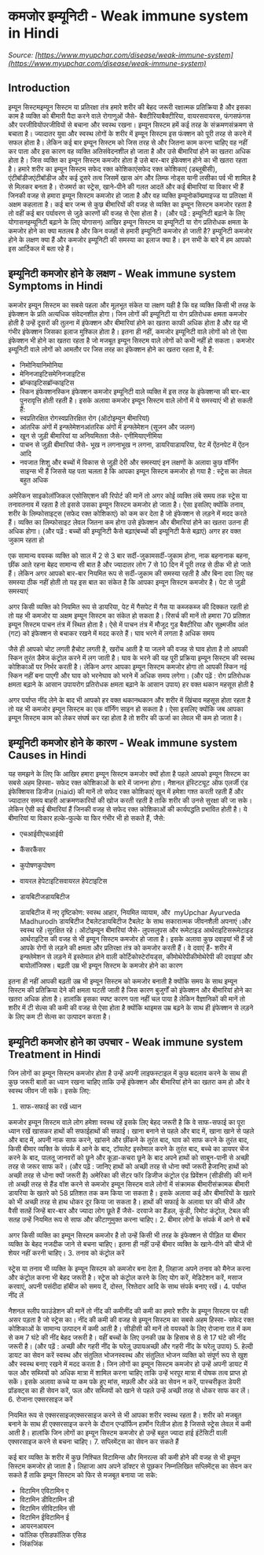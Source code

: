 # कमजोर इम्यूनिटी - Weak immune system in Hindi
_Source: [https://www.myupchar.com/disease/weak-immune-system](https://www.myupchar.com/disease/weak-immune-system)_

## Introduction
इम्यून सिस्टमइम्यून सिस्टम या प्रतिरक्षा तंत्र हमारे शरीर की बेहद जरूरी रक्षात्मक प्रतिक्रिया है और इसका काम है व्यक्ति को बीमारी पैदा करने वाले रोगाणुओं जैसे- बैक्टीरियाबैक्टीरिया, वायरसवायरस, फंगसफंगस और परजीवियोंपरजीवियों से बचाना और स्वस्थ रखना। इम्यून सिस्टम हमें कई तरह के संक्रमणसंक्रमण से बचाता है। ज्यादातर युवा और स्वस्थ लोगों के शरीर में इम्यून सिस्टम इस फंक्शन को पूरी तरह से करने में सफल होता है। लेकिन कई बार इम्यून सिस्टम को जिस तरह से और जितना काम करना चाहिए वह नहीं कर पाता और इस कारण वह व्यक्ति अतिसंवेदनशील हो जाता है और उसे बीमारियां होने का खतरा अधिक होता है। जिस व्यक्ति का इम्यून सिस्टम कमजोर होता है उसे बार-बार इंफेक्शन होने का भी खतरा रहता है।
हमारे शरीर का इम्यून सिस्टम सफेद रक्त कोशिकाएंसफेद रक्त कोशिकाएं (डब्लूबीसी), एंटीबॉडीजएंटीबॉडीज और कई दूसरे तत्व जिसमें खास अंग और लिम्फ नोड्स यानी लसीका पर्व भी शामिल है से मिलकर बनता है। रोजमर्रा का स्ट्रेस, खाने-पीने की गलत आदतें और कई बीमारियां या विकार भी हैं जिनकी वजह से हमारा इम्यून सिस्टम कमजोर हो जाता है और वह व्यक्ति इम्यूनोकॉम्प्रमाइज्ड या प्रतिरक्षा में अक्षम कहलाता है। कई बार जन्म से कुछ बीमारियों की वजह से व्यक्ति का इम्यून सिस्टम कमजोर रहता है तो वहीं कई बार पर्यावरण से जुड़े कारणों की वजह से ऐसा होता है। 
(और पढ़ें : इम्यूनिटी बढ़ाने के लिए योगासनइम्यूनिटी बढ़ाने के लिए योगासन)
आखिर इम्यून सिस्टम या इम्यूनिटी या रोग प्रतिरोधक क्षमता के कमजोर होने का क्या मतलब है और किन वजहों से हमारी इम्यूनिटी कमजोर हो जाती है? इम्यूनिटी कमजोर होने के लक्षण क्या हैं और कमजोर इम्यूनिटी की समस्या का इलाज क्या है। इन सभी के बारे में हम आपको इस आर्टिकल में बता रहे हैं।

## इम्यूनिटी कमजोर होने के लक्षण - Weak immune system Symptoms in Hindi
कमजोर इम्यून सिस्टम का सबसे पहला और मूलभूत संकेत या लक्षण यही है कि वह व्यक्ति किसी भी तरह के इंफेक्शन के प्रति अत्यधिक संवेदनशील होगा। जिन लोगों की इम्यूनिटी या रोग प्रतिरोधक क्षमता कमजोर होती है उन्हें दूसरों की तुलना में इंफेक्शन और बीमारियां होने का खतरा काफी अधिक होता है और वह भी गंभीर इंफेक्शन जिसका इलाज मुश्किल होता है। इतना ही नहीं, कमजोर इम्यूनिटी वाले लोगों को तो ऐसा इंफेक्शन भी होने का खतरा रहता है जो मजबूत इम्यून सिस्टम वाले लोगों को कभी नहीं हो सकता।
कमजोर इम्यूनिटी वाले लोगों को आमतौर पर जिस तरह का इंफेक्शन होने का खतरा रहता है, वे हैं:
- निमोनियानिमोनिया
- मेनिनजाइटिसमेनिनजाइटिस
- ब्रॉन्काइटिसब्रॉन्काइटिस
- स्किन इंफेक्शनस्किन इंफेक्शन
कमजोर इम्यूनिटी वाले व्यक्ति में इस तरह के इंफेक्शन्स की बार-बार पुनरावृत्ति होती रहती है। इसके अलावा कमजोर इम्यून सिस्टम वाले लोगों में ये समस्याएं भी हो सकती हैं:
- स्वप्रतिरक्षित रोगस्वप्रतिरक्षित रोग (ऑटोइम्यून बीमारियां)
- आंतरिक अंगों में इन्फ्लेमेशनआंतरिक अंगों में इन्फ्लेमेशन (सूजन और जलन)
- खून से जुड़ी बीमारियां या अनियमितता जैसे- एनीमियाएनीमिया
- पाचन से जुड़ी बीमारियां जैसे- भूख न लगनाभूख न लगना, डायरियाडायरिया, पेट में ऐंठनपेट में ऐंठन आदि
- नवजात शिशु और बच्चों में विकास से जुड़ी देरी और समस्याएं
इन लक्षणों के अलावा कुछ वॉर्निंग साइन्स भी हैं जिससे यह पता चलता है कि आपका इम्यून सिस्टम कमजोर हो गया है :
स्ट्रेस का लेवल बहुत अधिक
अमेरिकन साइकोलॉजिकल एसोसिएशन की रिपोर्ट की मानें तो अगर कोई व्यक्ति लंबे समय तक स्ट्रेस या तनावतनाव में रहता है तो इससे उसका इम्यून सिस्टम कमजोर हो जाता है। ऐसा इसलिए क्योंकि तनाव, शरीर के लिम्फोसाइट्स (सफेद रक्त कोशिकाएं) को कम कर देता है जो इंफेक्शन से लड़ने में मदद करते हैं। व्यक्ति का लिम्फोसाइट लेवल जितना कम होगा उसे इंफेक्शन और बीमारियां होने का खतरा उतना ही अधिक होगा।
(और पढ़ें : बच्चों की इम्यूनिटी कैसे बढ़ाएंबच्चों की इम्यूनिटी कैसे बढ़ाएं)
अगर हर वक्त जुकाम रहता हो
एक सामान्य वयस्क व्यक्ति को साल में 2 से 3 बार सर्दी-जुकामसर्दी-जुकाम होना, नाक बहनानाक बहना, छींक आते रहना बेहद सामान्य सी बात है और ज्यादातर लोग 7 से 10 दिन में पूरी तरह से ठीक भी हो जाते हैं। लेकिन अगर आपको बार-बार नियमित रूप से सर्दी-जुकाम की समस्या रहती है और बिना दवा लिए यह समस्या ठीक नहीं होती तो यह इस बात का संकेत है कि आपका इम्यून सिस्टम कमजोर है।
पेट से जुड़ी समस्याएं
अगर किसी व्यक्ति को नियमित रूप से डायरिया, पेट में गैसपेट में गैस या कब्जकब्ज की दिक्कत रहती हो तो यह भी कमजोर या अक्षम इम्यून सिस्टम का संकेत हो सकता है। रिसर्च की मानें तो हमारा 70 प्रतिशत इम्यून सिस्टम पाचन तंत्र में स्थित होता है। ऐसे में पाचन तंत्र में मौजूद गुड बैक्टीरिया और सूक्ष्मजीव आंत (गट) को इंफेक्शन से बचाकर रखने में मदद करते हैं।
घाव भरने में लगता है अधिक समय
जैसे ही आपको चोट लगती हैचोट लगती है, खरोंच आती है या जलने की वजह से घाव होता है तो आपकी स्किन तुरंत डैमेज कंट्रोल करने में लग जाती है। घाव के भरने की यह पूरी प्रक्रिया इम्यून सिस्टम की स्वस्थ कोशिकाओं पर निर्भर करती है। लेकिन अगर आपका इम्यून सिस्टम कमजोर होगा तो आपकी स्किन नई स्किन नहीं बना पाएगी और घाव को भरनेघाव को भरने में अधिक समय लगेगा।
(और पढ़ें : रोग प्रतिरोधक क्षमता बढ़ाने के आसान उपायरोग प्रतिरोधक क्षमता बढ़ाने के आसान उपाय)
हर वक्त थकान महसूस होती है
अगर पर्याप्त नींद लेने के बाद भी आपको हर वक्त थकानथकान और शरीर में खिंचाव महसूस होता रहता है तो यह भी कमजोर इम्यून सिस्टम का एक वॉर्निंग साइन हो सकता है। ऐसा इसलिए क्योंकि जब आपका इम्यून सिस्टम काम को लेकर संघर्ष कर रहा होता है तो शरीर की ऊर्जा का लेवल भी कम हो जाता है।

## इम्यूनिटी कमजोर होने के कारण - Weak immune system Causes in Hindi
यह समझने के लिए कि आखिर हमारा इम्यून सिस्टम कमजोर क्यों होता है पहले आपको इम्यून सिस्टम का सबसे अहम हिस्सा- सफेद रक्त कोशिकाओं के बारे में जानना होगा। नैशनल इंस्टिट्यूट ऑफ एलर्जी एंड इंफेक्शियस डिजीज (niaid) की मानें तो सफेद रक्त कोशिकाएं खून में हमेशा गश्त करती रहती हैं और ज्यादातर समय बाहरी आक्रमणकारियों की खोज करती रहती है ताकि शरीर की उनसे सुरक्षा की जा सके।
लेकिन ऐसी कई बीमारियां हैं जिनकी वजह से सफेद रक्त कोशिकाओं की कार्यपद्धति प्रभावित होती है। ये बीमारियां या विकार हल्के-फुल्के या फिर गंभीर भी हो सकते हैं, जैसे:
- एचआईवीएचआईवी
- कैंसरकैंसर
- कुपोषणकुपोषण
- वायरल हेपेटाइटिसवायरल हेपेटाइटिस
- डायबिटीजडायबिटीज

	डायबिटीज में नए दृष्टिकोण: स्वस्थ आहार, नियमित व्यायाम, और  myUpchar Ayurveda Madhurodh डायबिटीज टैबलेटडायबिटीज टैबलेट के साथ सकारात्मक जीवनशैली अपनाएं।और स्वस्थ रहें।सुरक्षित रहे।
ऑटोइम्यून बीमारियां जैसे- लुपसलुपस और रूमेटाइड आर्थराइटिसरूमेटाइड आर्थराइटिस की वजह से भी इम्यून सिस्टम कमजोर हो जाता है। इसके अलावा कुछ दवाइयां भी हैं जो आपके रोगों से लड़ने की क्षमता और प्रतिरक्षा तंत्र को कमजोर करती हैं। वे दवाएं हैं- शरीर में इन्फ्लेमेशन से लड़ने में इस्तेमाल होने वाली कोर्टिकोस्टेरॉयड्स, कीमोथेरेपीकीमोथेरेपी की दवाइयां और बायोलॉजिक्स।
बढ़ती उम्र भी इम्यून सिस्टम के कमजोर होने का कारण
इतना ही नहीं आपकी बढ़ती उम्र भी इम्यून सिस्टम को कमजोर बनाती है क्योंकि समय के साथ इम्यून सिस्टम की प्रतिक्रिया देने की क्षमता घटती जाती है जिस कारण बुजुर्गों को इंफेक्शन और बीमारियां होने का खतरा अधिक होता है। हालांकि इसका स्पष्ट कारण पता नहीं चल पाया है लेकिन वैज्ञानिकों की मानें तो शरीर में टी सेल्स की कमी की वजह से ऐसा होता है क्योंकि थाइमस उम्र बढ़ने के साथ ही इंफेक्शन से लड़ने के लिए कम टी सेल्स का उत्पादन करता है।

## इम्यूनिटी कमजोर होने का उपचार - Weak immune system Treatment in Hindi
जिन लोगों का इम्यून सिस्टम कमजोर होता है उन्हें अपनी लाइफस्टाइल में कुछ बदलाव करने के साथ ही कुछ जरूरी बातों का ध्यान रखना चाहिए ताकि उन्हें इंफेक्शन और बीमारियां होने का खतरा कम हो और वे स्वस्थ जीवन जी सकें। इसके लिए:
1. साफ-सफाई का रखें ध्यान
कमजोर इम्यून सिस्टम वाले लोग हमेशा स्वस्थ रहें इसके लिए बेहद जरूरी है कि वे साफ-सफाई का पूरा ध्यान रखें खासकर हाथों की सफाईहाथों की सफाई। खाना बनाने से पहले और बाद में, खाना खाने से पहले और बाद में, अपनी नाक साफ करने, खांसने और छींकने के तुरंत बाद, घाव को साफ करने के तुरंत बाद, किसी बीमार व्यक्ति के संपर्क में आने के बाद, टॉयलेट इस्तेमाल करने के तुरंत बाद, बच्चे का डायपर चेंज करने के बाद, पालतू जानवरों को छूने और कूड़ा-कचरा छूने के बाद अपने हाथों को साबुन-पानी से अच्छी तरह से जरूर साफ करें।
(और पढ़ें : जानिए हाथों को अच्छी तरह से धोना क्यों जरूरी हैजानिए हाथों को अच्छी तरह से धोना क्यों जरूरी है)
अमेरिका की सेंटर फॉर डिजीज कंट्रोल एंड प्रिवेंशन (सीडीसी) की मानें तो अच्छी तरह से हैंड वॉश करने से कमजोर इम्यून सिस्टम वाले लोगों में संक्रामक बीमारीसंक्रामक बीमारी डायरिया के खतरे को 58 प्रतिशत तक कम किया जा सकता है। इसके अलावा कई और बीमारियों के खतरे को भी अच्छी तरह से हाथ धोकर दूर किया जा सकता है। हाथों की सफाई के अलावा घर की चीजें और वैसी सतहें जिन्हें बार-बार और ज्यादा लोग छूते हैं जैसे- दरवाजे का हैंडल, कुंडी, रिमोट कंट्रोल, टेबल की सतह उन्हें नियमित रूप से साफ और कीटाणुमुक्त करना चाहिए।
2. बीमार लोगों के संपर्क में आने से बचें
अगर किसी व्यक्ति का इम्यून सिस्टम कमजोर है तो उन्हें किसी भी तरह के इंफेक्शन से पीड़ित या बीमार व्यक्ति के बेहद नजदीक जाने से बचना चाहिए। इतना ही नहीं उन्हें बीमार व्यक्ति के खाने-पीने की चीजें भी शेयर नहीं करनी चाहिए।
3. तनाव को कंट्रोल करें
स्ट्रेस या तनाव भी व्यक्ति के इम्यून सिस्टम को कमजोर बना देता है, लिहाजा अपने तनाव को मैनेज करना और कंट्रोल करना भी बेहद जरूरी है। स्ट्रेस को कंट्रोल करने के लिए योग करें, मेडिटेशन करें, मसाज करवाएं, अपनी पसंदीदा हॉबीज को समय दें, दोस्त, रिश्तेदार आदि के साथ संपर्क बनाए रखें।
4. पर्याप्त नींद लें
नैशनल स्लीप फाउंडेशन की मानें तो नींद की कमीनींद की कमी का हमारे शरीर के इम्यून सिस्टम पर वही असर पड़ता है जो स्ट्रेस का। नींद की कमी की वजह से इम्यून सिस्टम का सबसे अहम हिस्सा- सफेद रक्त कोशिकाओं के सामान्य उत्पादन में कमी आती है। सीडीसी की मानें तो वयस्कों के लिए रोजाना रात में कम से कम 7 घंटे की नींद बेहद जरूरी है। वहीं बच्चों के लिए उनकी उम्र के हिसाब से 8 से 17 घंटे की नींद जरूरी है।
(और पढ़ें : अच्छी और गहरी नींद के घरेलू उपायअच्छी और गहरी नींद के घरेलू उपाय)
5. हेल्दी डायट का सेवन करें
स्वस्थ और संतुलित भोजनस्वस्थ और संतुलित भोजन व्यक्ति को संपूर्ण रूप से खुश और स्वस्थ बनाए रखने में मदद करता है। जिन लोगों का इम्यून सिस्टम कमजोर हो उन्हें अपनी डायट में फल और सब्जियों को अधिक मात्रा में शामिल करना चाहिए ताकि उन्हें भरपूर मात्रा में पोषक तत्व प्राप्त हो सकें। इसके अलावा कच्चे या कम पके हुए मांस, मछली और अंडे का सेवन न करें, पास्चरीकृत डेयरी प्रॉडक्ट्स का ही सेवन करें, फल और सब्जियों को खाने से पहले उन्हें अच्छी तरह से धोकर साफ कर लें।
6. रोजाना एक्सरसाइज करें
नियमित रूप से एक्सरसाइजएक्सरसाइज करने से भी आपका शरीर स्वस्थ रहता है। शरीर को मजबूत बनाने के साथ ही एक्सरसाइज करने के दौरान एन्डॉर्फिन हार्मोन रिलीज होता है जिससे स्ट्रेस लेवल में कमी आती है। हालांकि जिन लोगों का इम्यून सिस्टम कमजोर हो उन्हें बहुत ज्यादा हाई इंटेंसिटी वाली एक्सरसाइज करने से बचना चाहिए।
7. सप्लिमेंट्स का सेवन कर सकते हैं
कई बार व्यक्ति के शरीर में कुछ निश्चित विटामिन्स और मिनरल्स की कमी होने की वजह से भी इम्यून सिस्टम कमजोर हो जाता है। लिहाजा आप अपने डॉक्टर से पूछकर निम्नलिखित सप्लिमेंट्स का सेवन कर सकते हैं ताकि इम्यून सिस्टम को फिर से मजबूत बनाया जा सके:
- विटामिन एविटामिन ए
- विटामिन डीविटामिन डी
- विटामिन सीविटामिन सी
- विटामिन ईविटामिन ई
- आयरनआयरन
- फॉलिक एसिडफॉलिक एसिड
- जिंकजिंक

